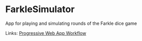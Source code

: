 # FarkleSimulator
App for playing and simulating rounds of the Farkle dice game

Links:
[Progressive Web App Workflow](https://medium.com/dartlang/making-a-dart-web-app-offline-capable-3-lines-of-code-e980010a7815)

